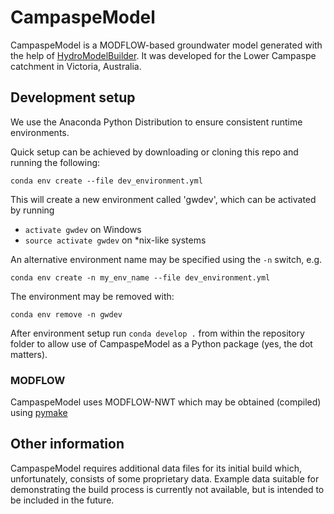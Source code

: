 # CampaspeModel

CampaspeModel is a MODFLOW-based groundwater model generated with the help of [HydroModelBuilder](https://github.com/daniel-partington/HydroModelBuilder).
It was developed for the Lower Campaspe catchment in Victoria, Australia.

## Development setup
We use the Anaconda Python Distribution to ensure consistent runtime environments.

Quick setup can be achieved by downloading or cloning this repo and running the following:

`conda env create --file dev_environment.yml`

This will create a new environment called 'gwdev', which can be activated by running

* `activate gwdev` on Windows
* `source activate gwdev` on *nix-like systems

An alternative environment name may be specified using the `-n` switch, e.g.

`conda env create -n my_env_name --file dev_environment.yml`

The environment may be removed with:

`conda env remove -n gwdev`

After environment setup run `conda develop .` from within the repository folder to allow use of CampaspeModel as a Python package (yes, the dot matters).

### MODFLOW

CampaspeModel uses MODFLOW-NWT which may be obtained (compiled) using [pymake](https://github.com/modflowpy/pymake)


## Other information
CampaspeModel requires additional data files for its initial build which, unfortunately, consists of some proprietary data. Example data suitable for demonstrating the build process is currently not available, but is intended to be included in the future.